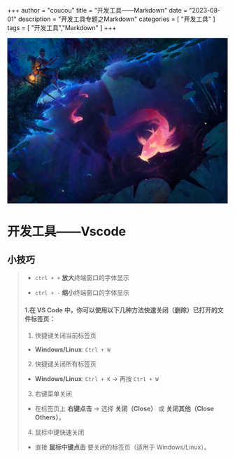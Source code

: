 +++
author = "coucou"
title = "开发工具——Markdown"
date = "2023-08-01"
description = "开发工具专题之Markdown"
categories = [
    "开发工具"
]
tags = [
    "开发工具","Markdown"
]
+++

![](1.jpg)

# 开发工具——Vscode

## 小技巧

>- `ctrl + +` **放大**终端窗口的字体显示
>
>- `ctrl + -` **缩小**终端窗口的字体显示
>
>    
>
>#### 1.在 **VS Code** 中，你可以使用以下几种方法快速关闭（删除）已打开的文件标签页：
>
>1. 快捷键关闭当前标签页
>
>-   **Windows/Linux**: `Ctrl + W`
>
>2.   快捷键关闭所有标签页
>
>-   **Windows/Linux**: `Ctrl + K` → 再按 `Ctrl + W`
>
>3.   右键菜单关闭
>
>-   在标签页上 **右键点击** → 选择 **关闭（Close）** 或 **关闭其他（Close Others）**。
>
>4. 鼠标中键快速关闭
>
>-   直接 **鼠标中键点击** 要关闭的标签页（适用于 Windows/Linux）。





















